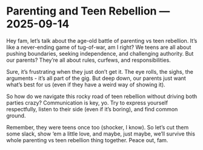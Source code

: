 # Parenting and Teen Rebellion — 2025-09-14

Hey fam, let’s talk about the age-old battle of parenting vs teen rebellion. It’s like a never-ending game of tug-of-war, am I right? We teens are all about pushing boundaries, seeking independence, and challenging authority. But our parents? They’re all about rules, curfews, and responsibilities.

Sure, it’s frustrating when they just don’t get it. The eye rolls, the sighs, the arguments - it’s all part of the gig. But deep down, our parents just want what’s best for us (even if they have a weird way of showing it).

So how do we navigate this rocky road of teen rebellion without driving both parties crazy? Communication is key, yo. Try to express yourself respectfully, listen to their side (even if it’s boring), and find common ground.

Remember, they were teens once too (shocker, I know). So let’s cut them some slack, show ‘em a little love, and maybe, just maybe, we’ll survive this whole parenting vs teen rebellion thing together. Peace out, fam.